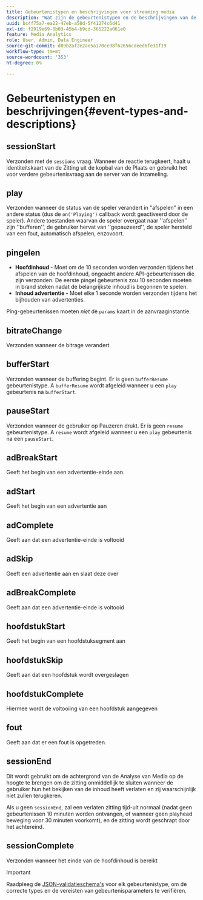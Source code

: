 ```yaml
---
title: Gebeurtenistypen en beschrijvingen voor streaming media
description: "Wat zijn de gebeurtenistypen en de beschrijvingen van de Inzameling van Media? "
uuid: bc4f75a7-ea22-47eb-a50d-5f41274c6d41
exl-id: f2919e69-8b03-45b4-b9cd-365222a061e0
feature: Media Analytics
role: User, Admin, Data Engineer
source-git-commit: d89b2af2e2ae5a170ce98f62656cdeed6fe31f19
workflow-type: tm+mt
source-wordcount: '353'
ht-degree: 0%

---
```


# Gebeurtenistypen en beschrijvingen{#event-types-and-descriptions}

## sessionStart

Verzonden met de `sessions` vraag. Wanneer de reactie terugkeert, haalt u identiteitskaart van de Zitting uit de kopbal van de Plaats en gebruikt het voor verdere gebeurtenisvraag aan de server van de Inzameling.

## play

Verzonden wanneer de status van de speler verandert in &quot;afspelen&quot; in een andere status (dus de `on('Playing')` callback wordt geactiveerd door de speler). Andere toestanden waarvan de speler overgaat naar &#39;&#39;afspelen&#39;&#39; zijn &#39;&#39;bufferen&#39;&#39;, de gebruiker hervat van &#39;&#39;gepauzeerd&#39;&#39;, de speler hersteld van een fout, automatisch afspelen, enzovoort.

## pingelen

* **Hoofdinhoud -** Moet om de 10 seconden worden verzonden tijdens het afspelen van de hoofdinhoud, ongeacht andere API-gebeurtenissen die zijn verzonden. De eerste pingel gebeurtenis zou 10 seconden moeten in brand steken nadat de belangrijkste inhoud is begonnen te spelen.
* **Inhoud advertentie -** Moet elke 1 seconde worden verzonden tijdens het bijhouden van advertenties.

Ping-gebeurtenissen moeten *niet* de `params` kaart in de aanvraaginstantie.

## bitrateChange

Verzonden wanneer de bitrage verandert.

## bufferStart

Verzonden wanneer de buffering begint. Er is geen `bufferResume` gebeurtenistype. A `bufferResume` wordt afgeleid wanneer u een `play` gebeurtenis na `bufferStart`.

## pauseStart

Verzonden wanneer de gebruiker op Pauzeren drukt. Er is geen `resume` gebeurtenistype. A `resume` wordt afgeleid wanneer u een `play` gebeurtenis na een `pauseStart`.

## adBreakStart

Geeft het begin van een advertentie-einde aan.

## adStart

Geeft het begin van een advertentie aan

## adComplete

Geeft aan dat een advertentie-einde is voltooid

## adSkip

Geeft een advertentie aan en slaat deze over

## adBreakComplete

Geeft aan dat een advertentie-einde is voltooid

## hoofdstukStart

Geeft het begin van een hoofdstuksegment aan

## hoofdstukSkip

Geeft aan dat een hoofdstuk wordt overgeslagen

## hoofdstukComplete

Hiermee wordt de voltooiing van een hoofdstuk aangegeven

## fout

Geeft aan dat er een fout is opgetreden.

## sessionEnd

Dit wordt gebruikt om de achtergrond van de Analyse van Media op de hoogte te brengen om de zitting onmiddellijk te sluiten wanneer de gebruiker hun het bekijken van de inhoud heeft verlaten en zij waarschijnlijk niet zullen terugkeren.

Als u geen `sessionEnd`, zal een verlaten zitting tijd-uit normaal (nadat geen gebeurtenissen 10 minuten worden ontvangen, of wanneer geen playhead beweging voor 30 minuten voorkomt), en de zitting wordt geschrapt door het achtereind.

## sessionComplete

Verzonden wanneer het einde van de hoofdinhoud is bereikt

>[!IMPORTANT]
>
>Raadpleeg de [JSON-validatieschema&#39;s](/help/media-collection-api/mc-api-ref/mc-api-json-validation.md) voor elk gebeurtenistype, om de correcte types en de vereisten van gebeurtenisparameters te verifiëren.
